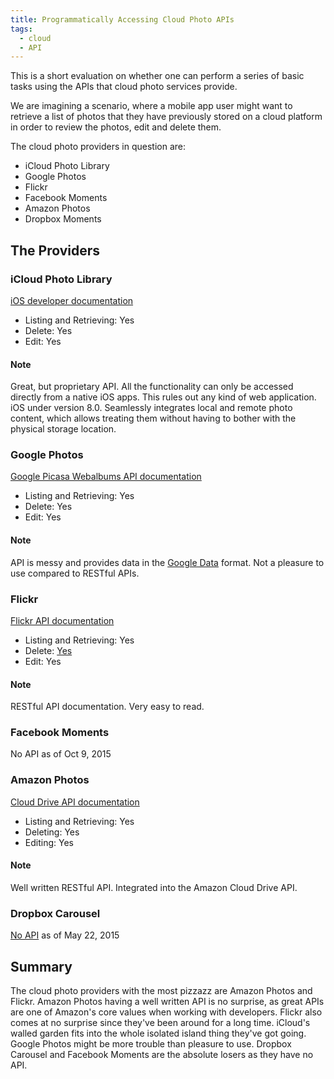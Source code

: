 ```yaml
---
title: Programmatically Accessing Cloud Photo APIs
tags:
  - cloud
  - API
---
```

This is a short evaluation on whether one can perform a series of basic tasks
using the APIs that cloud photo services provide.

<!--more-->

We are imagining a scenario, where a mobile app user might want to retrieve a
list of photos that they have previously stored on a cloud platform in order to
review the photos, edit and delete them.

The cloud photo providers in question are:

- iCloud Photo Library
- Google Photos
- Flickr
- Facebook Moments
- Amazon Photos
- Dropbox Moments

## The Providers

### iCloud Photo Library
[iOS developer documentation](https://developer.apple.com/library/prerelease/ios/documentation/Photos/Reference/Photos_Framework/)

- Listing and Retrieving: Yes
- Delete: Yes
- Edit: Yes

#### Note
Great, but proprietary API. All the functionality can only be accessed directly
from a native iOS apps. This rules out any kind of web application. iOS
under version 8.0. Seamlessly integrates local and remote photo content, which
allows treating them without having to bother with the physical storage
location.

### Google Photos
[Google Picasa Webalbums API documentation](https://developers.google.com/picasa-web/?hl=en)

- Listing and Retrieving: Yes
- Delete: Yes
- Edit: Yes

#### Note
API is messy and provides data in the [Google
Data](https://developers.google.com/gdata/?hl=en) format. Not a pleasure to
use compared to RESTful APIs.

### Flickr
[Flickr API documentation](https://www.flickr.com/services/api/)

- Listing and Retrieving: Yes
- Delete: [Yes](https://www.flickr.com/services/api/flickr.photos.delete.html)
- Edit: Yes

#### Note
RESTful API documentation. Very easy to read.

### Facebook Moments
No API as of Oct 9, 2015

### Amazon Photos
[Cloud Drive API documentation](https://developer.amazon.com/public/apis/experience/cloud-drive/)

- Listing and Retrieving: Yes
- Deleting: Yes
- Editing: Yes

#### Note
Well written RESTful API. Integrated into the Amazon Cloud Drive API.

### Dropbox Carousel
[No API](http://stackoverflow.com/questions/29198042/dropbox-carousel-api) as
of May 22, 2015

## Summary
The cloud photo providers with the most pizzazz are Amazon Photos and Flickr.
Amazon Photos having a well written API is no surprise, as great APIs are one of
Amazon's core values when working with developers. Flickr also comes at no
surprise since they've been around for a long time. iCloud's walled garden fits
into the whole isolated island thing they've got going. Google Photos might be
more trouble than pleasure to use. Dropbox Carousel and Facebook Moments are the
absolute losers as they have no API.
